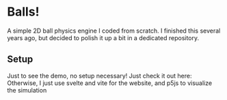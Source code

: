 # Balls!

A simple 2D ball physics engine I coded from scratch. I finished this several years ago, but decided to polish it up a bit in a dedicated repository.

## Setup

Just to see the demo, no setup necessary! Just check it out here:
Otherwise, I just use svelte and vite for the website, and p5js to visualize the simulation
